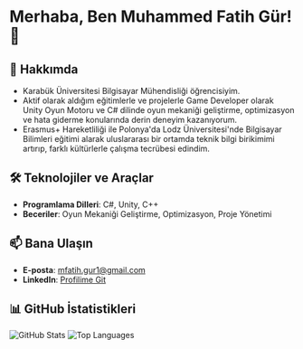 # Merhaba, Ben Muhammed Fatih Gür! 👋

## 🚀 Hakkımda
- Karabük Üniversitesi Bilgisayar Mühendisliği öğrencisiyim.  
- Aktif olarak aldığım eğitimlerle ve projelerle Game Developer olarak Unity Oyun Motoru ve C# dilinde
  oyun mekaniği geliştirme, optimizasyon ve hata giderme konularında derin deneyim kazanıyorum.  
- Erasmus+ Hareketliliği ile Polonya'da Lodz Üniversitesi'nde Bilgisayar Bilimleri eğitimi alarak
  uluslararası bir ortamda teknik bilgi birikimimi artırıp, farklı kültürlerle çalışma tecrübesi edindim.
  
## 🛠️ Teknolojiler ve Araçlar
- **Programlama Dilleri**: C#, Unity, C++  
- **Beceriler**: Oyun Mekaniği Geliştirme, Optimizasyon, Proje Yönetimi  

## 📫 Bana Ulaşın
- **E-posta**: mfatih.gur1@gmail.com  
- **LinkedIn**: [Profilime Git](https://www.linkedin.com/in/1ffatihgur/)


## 📊 GitHub İstatistikleri
![GitHub Stats](https://github-readme-stats.vercel.app/api?username=mfatihgur&show_icons=true&theme=radical)
![Top Languages](https://github-readme-stats.vercel.app/api/top-langs/?username=mfatihgur&layout=compact&theme=radical)





